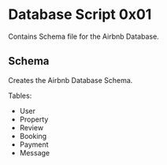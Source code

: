 # Database Script 0x01

Contains Schema file for the Airbnb Database.

## Schema

Creates the Airbnb Database Schema.

Tables:

- User
- Property
- Review
- Booking
- Payment
- Message
